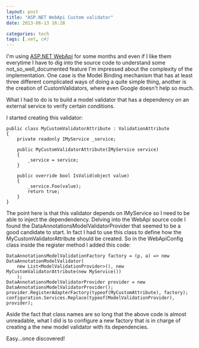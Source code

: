 ```yaml
---
layout: post
title: "ASP.NET WebApi Custom validator"
date: 2013-06-13 16:28

categories: tech
tags: [.net, c#]
---
```

I'm using [ASP.NET WebApi](http://www.asp.net/web-api) for some months and even if I like them everytime I have to dig into the source code to understand some not_so_well_documented feature I'm impressed about the complexity of the implementation.
One case is the Model Binding mechanism that has at least three different complicated ways of doing a quite simple thing, another is the creation of CustomValidators, where even Google doesn't help so much.


What I had to do is to build a model validator that has a dependency on an external service to verify certain conditions.

I started creating this validator:


    public class MyCustomValidatorAttribute : ValidationAttribute
    {
        private readonly IMyService _service;

        public MyCustomValidatorAttribute(IMyService service)
        {
            _service = service;
        }

        public override bool IsValid(object value)
        {
            _service.Foo(value);
            return true;
        }
    }


The point here is that this validator depends on IMyService so I need to be able to inject the dependendency.
Delving into the WebApi source code I found the DataAnnotationsModelValidatorProvider that seemed to be a good candidate to start. In fact I had to use this class to define how the MyCustomValidatorAttribute should be created. So in the WebApiConfig class inside the register method I added this code:


    DataAnnotationsModelValidationFactory factory = (p, a) => new DataAnnotationModelValidator(
        new List<ModelValidationProvider>(), new MyCustomValidatorAttribute(new MyService())
        );
    DataAnnotationsModelValidatorProvider provider = new DataAnnotationsModelValidatorProvider();
    provider.RegisterAdapterFactory(typeof(MyCustomAttribute), factory);
    configuration.Services.Replace(typeof(ModelValidationProvider), provider);

Aside the fact that class names are so long that the above code is almost unreadable, what I did is to configure a new factory that is in charge of creating a the new model validator with its dependencies.

Easy...once discovered! 

